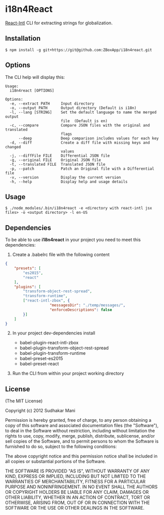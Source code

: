 # i18n4React

[React-Intl](https://github.com/yahoo/react-intl) CLI for extracting strings for globalization.


## Installation

    $ npm install -g git+https://git@github.com:ZBoxApp/i18n4react.git

## Options
The CLI help will display this:

    Usage:
      i18n4react [OPTIONS]

    Options:
      -e, --extract PATH     Input directory
      -o, --output PATH      Output directory (Default is i18n)
      -l, --lang [STRING]    Set the default language to name the merged output
                             file  (Default is en)
      -c, --compare          Compare JSON files with the original and translated
                             flags
          --deep             Deep comparison includes values for each key
      -d, --diff             Create a diff file with missing keys and changed
                             values
      -j, --diffFile FILE    Differential JSON file
      -g, --original FILE    Original JSON file
      -t, --translated FILE  Translated JSON file
      -p, --patch            Patch an Original file with a Differential file
      -v, --version          Display the current version
      -h, --help             Display help and usage details


## Usage

    $ ./node_modules/.bin/i18n4react -e <directory with react-intl jsx files> -o <output directory> -l en-US

## Dependencies

To be able to use **i18n4react** in your project you need to meet this dependencies:

1. Create a .babelrc file with the following content
```json
{
    "presets": [
        "es2015",
        "react"
    ],
    "plugins": [
        "transform-object-rest-spread",
        "transform-runtime",
        ["react-intl-zbox", {
                    "messagesDir": "./temp/messages/",
                    "enforceDescriptions": false
        }]
    ]
}
```

2. In your project dev-dependencies install
    - babel-plugin-react-intl-zbox
    - babel-plugin-transform-object-rest-spread
    - babel-plugin-transform-runtime
    - babel-preset-es2015
    - babel-preset-react

3. Run the CLI from within your project working directory

## License

(The MIT License)

Copyright (c) 2012 Sudhakar Mani

Permission is hereby granted, free of charge, to any person obtaining a copy of
this software and associated documentation files (the "Software"), to deal in
the Software without restriction, including without limitation the rights to
use, copy, modify, merge, publish, distribute, sublicense, and/or sell copies of
the Software, and to permit persons to whom the Software is furnished to do so,
subject to the following conditions:

The above copyright notice and this permission notice shall be included in all
copies or substantial portions of the Software.

THE SOFTWARE IS PROVIDED "AS IS", WITHOUT WARRANTY OF ANY KIND, EXPRESS OR
IMPLIED, INCLUDING BUT NOT LIMITED TO THE WARRANTIES OF MERCHANTABILITY, FITNESS
FOR A PARTICULAR PURPOSE AND NONINFRINGEMENT. IN NO EVENT SHALL THE AUTHORS OR
COPYRIGHT HOLDERS BE LIABLE FOR ANY CLAIM, DAMAGES OR OTHER LIABILITY, WHETHER
IN AN ACTION OF CONTRACT, TORT OR OTHERWISE, ARISING FROM, OUT OF OR IN
CONNECTION WITH THE SOFTWARE OR THE USE OR OTHER DEALINGS IN THE SOFTWARE.